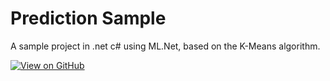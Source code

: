 
# Prediction Sample

A sample project in .net c# using ML.Net, based on the K-Means algorithm.


[![View on GitHub](https://img.shields.io/badge/GitHub-View_on_GitHub-blue?logo=GitHub)](https://github.com/vikasmestry/PredictionSample)
